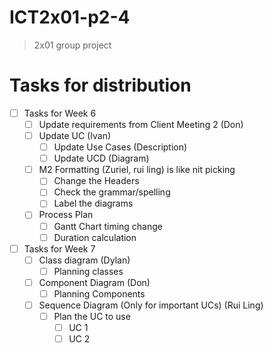 # ICT2x01-p2-4
> 2x01 group project

# Tasks for distribution
- [ ] Tasks for Week 6
  - [ ] Update requirements from Client Meeting 2 (Don)
  - [ ] Update UC (Ivan) 
    - [ ] Update Use Cases (Description)
    - [ ] Update UCD (Diagram) 
  - [ ] M2 Formatting (Zuriel, rui ling) is like nit picking
    - [ ] Change the Headers
    - [ ] Check the grammar/spelling
    - [ ] Label the diagrams
  - [ ] Process Plan
    - [ ] Gantt Chart timing change
    - [ ] Duration calculation
- [ ] Tasks for Week 7
  - [ ] Class diagram (Dylan)
    - [ ] Planning classes
  - [ ] Component Diagram (Don)
    - [ ] Planning Components
  - [ ] Sequence Diagram (Only for important UCs) (Rui Ling)
    - [ ] Plan the UC to use
      - [ ] UC 1
      - [ ] UC 2
